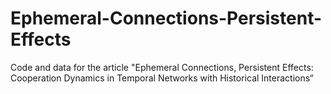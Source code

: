 # Ephemeral-Connections-Persistent-Effects
Code and data for the article "Ephemeral Connections, Persistent Effects: Cooperation Dynamics in Temporal Networks with Historical Interactions“
